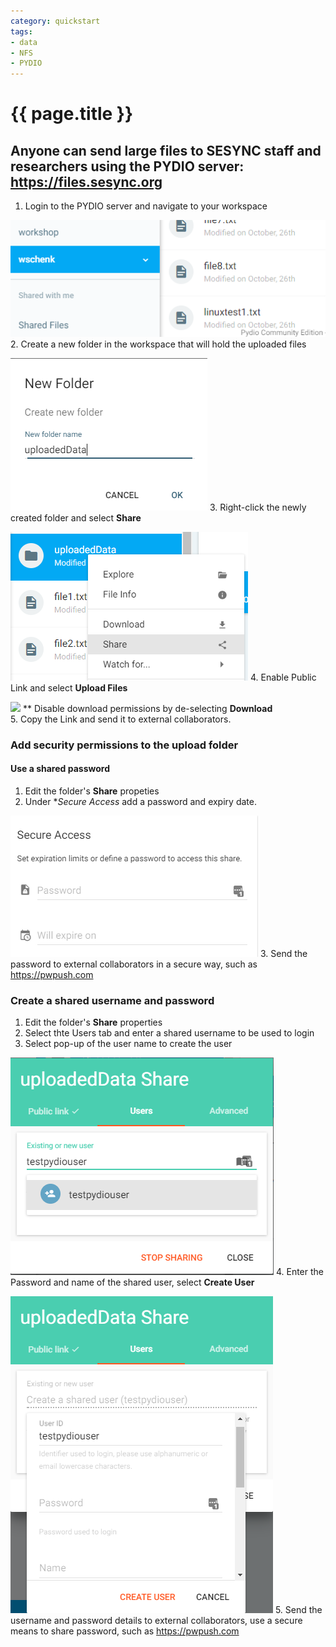 ```yaml
---
category: quickstart
tags: 
- data
- NFS
- PYDIO
---
```


# {{ page.title }}

## Anyone can send large files to SESYNC staff and researchers using the PYDIO server: <https://files.sesync.org>

1. Login to the PYDIO server and navigate to your workspace

![](/assets/images/receivefile/receivefile00.PNG)
2. Create a new folder in the workspace that will hold the uploaded files

![](/assets/images/receivefile/receivefile01.PNG)
3. Right-click the newly created folder and select **Share**

![](/assets/images/receivefile/receivefile02.PNG)
4. Enable Public Link and select **Upload Files**

![](/assets/images/receivefile03.PNG)
** Disable download permissions by de-selecting **Download**  
5. Copy the Link and send it to external collaborators.


### Add security permissions to the upload folder

#### Use a shared password 

1. Edit the folder's **Share** propeties
2. Under **Secure Access* add a password and expiry date.

![](/assets/images/receivefile/receivefile04.PNG)
3. Send the password to external collaborators in a secure way, such as <https://pwpush.com>  

### Create a shared username and password

1. Edit the folder's **Share** properties
2. Select thte Users tab and enter a shared username to be used to login
3. Select pop-up of the user name to create the user

![](/assets/images/receivefile/receivefile05.PNG)
4. Enter the Password and name of the shared user, select **Create User**

![](/assets/images/receivefile/receivefile06.PNG)
5. Send the username and password details to external collaborators, use a secure means to share password, such as <https://pwpush.com>  
